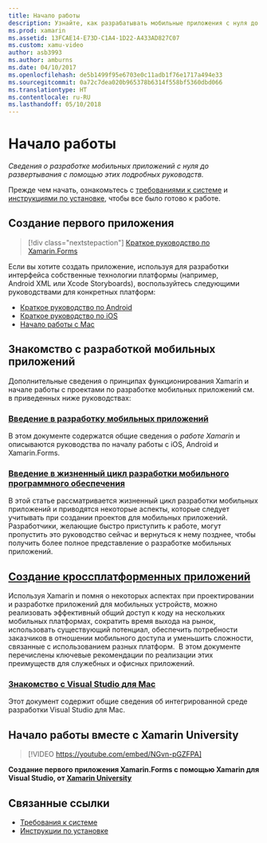 ```yaml
---
title: Начало работы
description: Узнайте, как разрабатывать мобильные приложения с нуля до развертывания с помощью сведений в этих подробных руководствах.
ms.prod: xamarin
ms.assetid: 13FCAE14-E73D-C1A4-1D22-A433AD827C07
ms.custom: xamu-video
author: asb3993
ms.author: amburns
ms.date: 04/10/2017
ms.openlocfilehash: de5b1499f95e6703e0c11adb1f76e1717a494e33
ms.sourcegitcommit: 0a72c7dea020b965378b6314f558bf5360dbd066
ms.translationtype: HT
ms.contentlocale: ru-RU
ms.lasthandoff: 05/10/2018
---
```

# <a name="getting-started"></a>Начало работы

_Сведения о разработке мобильных приложений с нуля до развертывания с помощью этих подробных руководств._

Прежде чем начать, ознакомьтесь с [требованиями к системе](requirements.md) и [инструкциями по установке](installation/index.md), чтобы все было готово к работе.

## <a name="build-your-first-app"></a>Создание первого приложения

> [!div class="nextstepaction"]
> [Краткое руководство по Xamarin.Forms](~/xamarin-forms/get-started/hello-xamarin-forms/quickstart.md)

Если вы хотите создать приложение, используя для разработки интерфейса собственные технологии платформы (например, Android XML или Xcode Storyboards), воспользуйтесь следующими руководствами для конкретных платформ:

* [Краткое руководство по Android](~/android/get-started/hello-android/hello-android-quickstart.md)
* [Краткое руководство по iOS](~/ios/get-started/hello-ios/hello-ios-quickstart.md)
* [Начало работы с Mac](~/mac/get-started/hello-mac.md)

## <a name="getting-started-with-mobile-development"></a>Знакомство с разработкой мобильных приложений

Дополнительные сведения о принципах функционирования Xamarin и начале работы с проектами по разработке мобильных приложений см. в приведенных ниже руководствах:

###  <a name="introduction-to-mobile-developmentcross-platformget-startedintroduction-to-mobile-developmentmd"></a>[Введение в разработку мобильных приложений](~/cross-platform/get-started/introduction-to-mobile-development.md)

В этом документе содержатся общие сведения о *работе Xamarin* и описываются руководства по началу работы с iOS, Android и Xamarin.Forms.

###  <a name="introduction-to-the-mobile-software-development-lifecyclecross-platformget-startedintroduction-to-mobile-sdlcmd"></a>[Введение в жизненный цикл разработки мобильного программного обеспечения](~/cross-platform/get-started/introduction-to-mobile-sdlc.md)

В этой статье рассматривается жизненный цикл разработки мобильных приложений и приводятся некоторые аспекты, которые следует учитывать при создании проектов для мобильных приложений. Разработчики, желающие быстро приступить к работе, могут пропустить это руководство сейчас и вернуться к нему позднее, чтобы получить более полное представление о разработке мобильных приложений.

##  <a name="building-cross-platform-applicationscross-platformapp-fundamentalsbuilding-cross-platform-applicationsindexmd"></a>[Создание кроссплатформенных приложений](~/cross-platform/app-fundamentals/building-cross-platform-applications/index.md)

Используя Xamarin и помня о некоторых аспектах при проектировании и разработке приложений для мобильных устройств, можно реализовать эффективный общий доступ к коду на нескольких мобильных платформах, сократить время выхода на рынок, использовать существующий потенциал, обеспечить потребности заказчиков в отношении мобильного доступа и уменьшить сложности, связанные с использованием разных платформ. &nbsp;В этом документе перечислены ключевые рекомендации по реализации этих преимуществ для служебных и офисных приложений.

###  <a name="introducing-visual-studio-for-machttpsdocsmicrosoftcomvisualstudiomac"></a>[Знакомство с Visual Studio для Mac](https://docs.microsoft.com/visualstudio/mac/)

Этот документ содержит общие сведения об интегрированной среде разработки Visual Studio для Mac.


## <a name="get-started-with-xamarin-university"></a>Начало работы вместе с Xamarin University

> [!VIDEO https://youtube.com/embed/NGvn-pGZFPA]

**Создание первого приложения Xamarin.Forms с помощью Xamarin для Visual Studio, от [Xamarin University](https://university.xamarin.com)**

## <a name="related-links"></a>Связанные ссылки

- [Требования к системе](requirements.md)
- [Инструкции по установке](~/cross-platform/get-started/installation/index.md)

